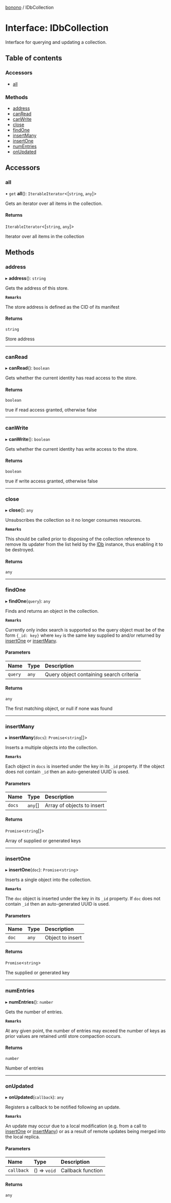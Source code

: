 [bonono](../README.md) / IDbCollection

# Interface: IDbCollection

Interface for querying and updating a collection.

## Table of contents

### Accessors

- [all](IDbCollection.md#all)

### Methods

- [address](IDbCollection.md#address)
- [canRead](IDbCollection.md#canread)
- [canWrite](IDbCollection.md#canwrite)
- [close](IDbCollection.md#close)
- [findOne](IDbCollection.md#findone)
- [insertMany](IDbCollection.md#insertmany)
- [insertOne](IDbCollection.md#insertone)
- [numEntries](IDbCollection.md#numentries)
- [onUpdated](IDbCollection.md#onupdated)

## Accessors

### all

• `get` **all**(): `IterableIterator`<[`string`, `any`]\>

Gets an iterator over all items in the collection.

#### Returns

`IterableIterator`<[`string`, `any`]\>

Iterator over all items in the collection

## Methods

### address

▸ **address**(): `string`

Gets the address of this store.

**`Remarks`**

The store address is defined as the CID of its manifest

#### Returns

`string`

Store address

___

### canRead

▸ **canRead**(): `boolean`

Gets whether the current identity has read access to the store.

#### Returns

`boolean`

true if read access granted, otherwise false

___

### canWrite

▸ **canWrite**(): `boolean`

Gets whether the current identity has write access to the store.

#### Returns

`boolean`

true if write access granted, otherwise false

___

### close

▸ **close**(): `any`

Unsubscribes the collection so it no longer consumes resources.

**`Remarks`**

This should be called prior to disposing of the collection
reference to remove its updater from the list held by the [IDb](IDb.md)
instance, thus enabling it to be destroyed.

#### Returns

`any`

___

### findOne

▸ **findOne**(`query`): `any`

Finds and returns an object in the collection.

**`Remarks`**

Currently only index search is supported so the query object must be
of the form `{_id: key}` where `key` is the same key supplied to and/or returned
by [insertOne](IDbCollection.md#insertone) or [insertMany](IDbCollection.md#insertmany).

#### Parameters

| Name | Type | Description |
| :------ | :------ | :------ |
| `query` | `any` | Query object containing search criteria |

#### Returns

`any`

The first matching object, or null if none was found

___

### insertMany

▸ **insertMany**(`docs`): `Promise`<`string`[]\>

Inserts a multiple objects into the collection.

**`Remarks`**

Each object in `docs` is inserted under the key in its `_id` property.
If the object does not contain `_id` then an auto-generated UUID is used.

#### Parameters

| Name | Type | Description |
| :------ | :------ | :------ |
| `docs` | `any`[] | Array of objects to insert |

#### Returns

`Promise`<`string`[]\>

Array of supplied or generated keys

___

### insertOne

▸ **insertOne**(`doc`): `Promise`<`string`\>

Inserts a single object into the collection.

**`Remarks`**

The `doc` object is inserted under the key in its `_id` property.
If `doc` does not contain `_id` then an auto-generated UUID is used.

#### Parameters

| Name | Type | Description |
| :------ | :------ | :------ |
| `doc` | `any` | Object to insert |

#### Returns

`Promise`<`string`\>

The supplied or generated key

___

### numEntries

▸ **numEntries**(): `number`

Gets the number of entries.

**`Remarks`**

At any given point, the number of entries may exceed the number of
keys as prior values are retained until store compaction occurs.

#### Returns

`number`

Number of entries

___

### onUpdated

▸ **onUpdated**(`callback`): `any`

Registers a callback to be notified following an update.

**`Remarks`**

An update may occur due to a local modification (e.g. from a call to
[insertOne](IDbCollection.md#insertone) or [insertMany](IDbCollection.md#insertmany)) or as a
result of remote updates being merged into the local replica.

#### Parameters

| Name | Type | Description |
| :------ | :------ | :------ |
| `callback` | () => `void` | Callback function |

#### Returns

`any`
